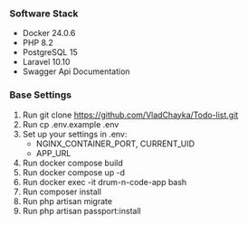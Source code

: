 ### Software Stack
- Docker 24.0.6
- PHP 8.2
- PostgreSQL 15
- Laravel 10.10
- Swagger Api Documentation


### Base Settings
1. Run git clone https://github.com/VladChayka/Todo-list.git
2. Run cp .env.example .env
3. Set up your settings in .env:
    - NGINX_CONTAINER_PORT, CURRENT_UID
    - APP_URL
4. Run docker compose build
5. Run docker compose up -d
6. Run docker exec -it drum-n-code-app bash
7. Run composer install
8. Run php artisan migrate
9. Run php artisan passport:install
